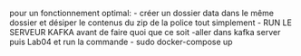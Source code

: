 pour un fonctionnement optimal:
	- créer un dossier data dans le même dossier et désiper le contenus du zip de la police tout simplement
	- RUN LE SERVEUR KAFKA avant de faire quoi que ce soit
		-aller dans kafka server puis Lab04 et run la commande
		- sudo docker-compose up
